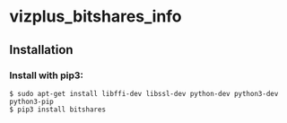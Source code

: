 # vizplus_bitshares_info

## Installation

### Install with pip3:

    $ sudo apt-get install libffi-dev libssl-dev python-dev python3-dev python3-pip
    $ pip3 install bitshares
